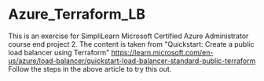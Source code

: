 # Azure_Terraform_LB
This is an exercise for SimpliLearn Microsoft Certified Azure Administrator course end project 2.
The content is taken from "Quickstart: Create a public load balancer using Terraform" 
https://learn.microsoft.com/en-us/azure/load-balancer/quickstart-load-balancer-standard-public-terraform
Follow the steps in the above article to try this out.

